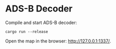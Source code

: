 # ADS-B Decoder

Compile and start ADS-B decoder:
```
cargo run --release
```

Open the map in the browser: http://127.0.0.1:1337/.
